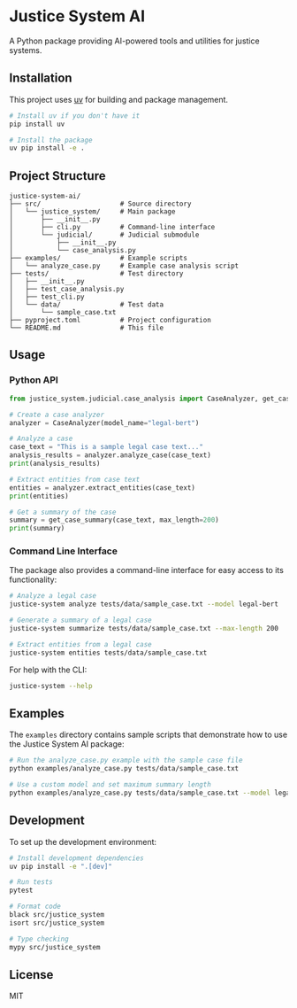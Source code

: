 # Justice System AI

A Python package providing AI-powered tools and utilities for justice systems.

## Installation

This project uses [uv](https://github.com/astral-sh/uv) for building and package management.

```bash
# Install uv if you don't have it
pip install uv

# Install the package
uv pip install -e .
```

## Project Structure

```
justice-system-ai/
├── src/                    # Source directory
│   └── justice_system/     # Main package
│       ├── __init__.py
│       ├── cli.py          # Command-line interface
│       └── judicial/       # Judicial submodule
│           ├── __init__.py
│           └── case_analysis.py
├── examples/               # Example scripts
│   └── analyze_case.py     # Example case analysis script
├── tests/                  # Test directory
│   ├── __init__.py
│   ├── test_case_analysis.py
│   ├── test_cli.py
│   └── data/               # Test data
│       └── sample_case.txt
├── pyproject.toml          # Project configuration
└── README.md               # This file
```

## Usage

### Python API

```python
from justice_system.judicial.case_analysis import CaseAnalyzer, get_case_summary

# Create a case analyzer
analyzer = CaseAnalyzer(model_name="legal-bert")

# Analyze a case
case_text = "This is a sample legal case text..."
analysis_results = analyzer.analyze_case(case_text)
print(analysis_results)

# Extract entities from case text
entities = analyzer.extract_entities(case_text)
print(entities)

# Get a summary of the case
summary = get_case_summary(case_text, max_length=200)
print(summary)
```

### Command Line Interface

The package also provides a command-line interface for easy access to its functionality:

```bash
# Analyze a legal case
justice-system analyze tests/data/sample_case.txt --model legal-bert

# Generate a summary of a legal case
justice-system summarize tests/data/sample_case.txt --max-length 200

# Extract entities from a legal case
justice-system entities tests/data/sample_case.txt
```

For help with the CLI:

```bash
justice-system --help
```

## Examples

The `examples` directory contains sample scripts that demonstrate how to use the Justice System AI package:

```bash
# Run the analyze_case.py example with the sample case file
python examples/analyze_case.py tests/data/sample_case.txt

# Use a custom model and set maximum summary length
python examples/analyze_case.py tests/data/sample_case.txt --model legal-bert --max-summary-length 150
```

## Development

To set up the development environment:

```bash
# Install development dependencies
uv pip install -e ".[dev]"

# Run tests
pytest

# Format code
black src/justice_system
isort src/justice_system

# Type checking
mypy src/justice_system
```

## License

MIT
